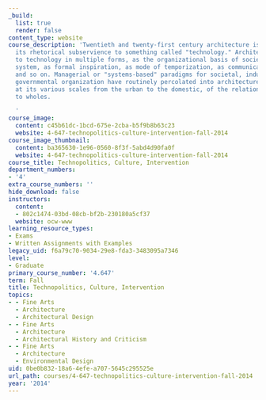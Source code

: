 ```yaml
---
_build:
  list: true
  render: false
content_type: website
course_description: 'Twentieth and twenty-first century architecture is defined by
  its rhetorical subservience to something called "technology." Architecture relates
  to technology in multiple forms, as the organizational basis of society, as production
  system, as formal inspiration, as mode of temporization, as communicational vehicle,
  and so on. Managerial or "systems-based" paradigms for societal, industrial and
  governmental organization have routinely percolated into architecture''s considerations,
  at its various scales from the urban to the domestic, of the relationships of parts
  to wholes.

  '
course_image:
  content: c45b61dc-1bcd-675e-2cba-b5f9b8b63c23
  website: 4-647-technopolitics-culture-intervention-fall-2014
course_image_thumbnail:
  content: ba365630-1e96-0560-8f3f-5abd4d90fa0f
  website: 4-647-technopolitics-culture-intervention-fall-2014
course_title: Technopolitics, Culture, Intervention
department_numbers:
- '4'
extra_course_numbers: ''
hide_download: false
instructors:
  content:
  - 802c1474-03bd-08cb-bf2b-230180a5cf37
  website: ocw-www
learning_resource_types:
- Exams
- Written Assignments with Examples
legacy_uid: f6a79c70-9034-29e8-fda3-3483095a7346
level:
- Graduate
primary_course_number: '4.647'
term: Fall
title: Technopolitics, Culture, Intervention
topics:
- - Fine Arts
  - Architecture
  - Architectural Design
- - Fine Arts
  - Architecture
  - Architectural History and Criticism
- - Fine Arts
  - Architecture
  - Environmental Design
uid: 0be0b832-18a6-4efe-a707-5645c295525e
url_path: courses/4-647-technopolitics-culture-intervention-fall-2014
year: '2014'
---
```

